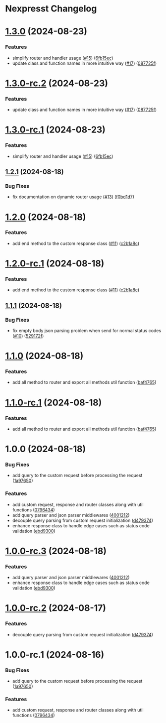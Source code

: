 # Nexpresst Changelog

# [1.3.0](https://github.com/demirtasdurmus/nexpresst/compare/v1.2.1...v1.3.0) (2024-08-23)


### Features

* simplify router and handler usage ([#15](https://github.com/demirtasdurmus/nexpresst/issues/15)) ([6fb15ec](https://github.com/demirtasdurmus/nexpresst/commit/6fb15ec586f1aa0786422bff85168119b001c887))
* update class and function names in more intuitive way ([#17](https://github.com/demirtasdurmus/nexpresst/issues/17)) ([087725f](https://github.com/demirtasdurmus/nexpresst/commit/087725fe1d53ca84a6696d1664b76b32630b02cc))

# [1.3.0-rc.2](https://github.com/demirtasdurmus/nexpresst/compare/v1.3.0-rc.1...v1.3.0-rc.2) (2024-08-23)


### Features

* update class and function names in more intuitive way ([#17](https://github.com/demirtasdurmus/nexpresst/issues/17)) ([087725f](https://github.com/demirtasdurmus/nexpresst/commit/087725fe1d53ca84a6696d1664b76b32630b02cc))

# [1.3.0-rc.1](https://github.com/demirtasdurmus/nexpresst/compare/v1.2.1...v1.3.0-rc.1) (2024-08-23)


### Features

* simplify router and handler usage ([#15](https://github.com/demirtasdurmus/nexpresst/issues/15)) ([6fb15ec](https://github.com/demirtasdurmus/nexpresst/commit/6fb15ec586f1aa0786422bff85168119b001c887))

## [1.2.1](https://github.com/demirtasdurmus/nexpresst/compare/v1.2.0...v1.2.1) (2024-08-18)


### Bug Fixes

* fix documentation on dynamic router usage ([#13](https://github.com/demirtasdurmus/nexpresst/issues/13)) ([f0bd1d7](https://github.com/demirtasdurmus/nexpresst/commit/f0bd1d7544a4490ca2902253f798be2d720eed1c))

# [1.2.0](https://github.com/demirtasdurmus/nexpresst/compare/v1.1.1...v1.2.0) (2024-08-18)


### Features

* add end method to the custom response class ([#11](https://github.com/demirtasdurmus/nexpresst/issues/11)) ([c2b1a8c](https://github.com/demirtasdurmus/nexpresst/commit/c2b1a8c03e593c1aaa2bcd24869eeb79e76eea16))

# [1.2.0-rc.1](https://github.com/demirtasdurmus/nexpresst/compare/v1.1.1...v1.2.0-rc.1) (2024-08-18)


### Features

* add end method to the custom response class ([#11](https://github.com/demirtasdurmus/nexpresst/issues/11)) ([c2b1a8c](https://github.com/demirtasdurmus/nexpresst/commit/c2b1a8c03e593c1aaa2bcd24869eeb79e76eea16))

## [1.1.1](https://github.com/demirtasdurmus/nexpresst/compare/v1.1.0...v1.1.1) (2024-08-18)


### Bug Fixes

* fix empty body json parsing problem when send for normal status codes ([#10](https://github.com/demirtasdurmus/nexpresst/issues/10)) ([529172f](https://github.com/demirtasdurmus/nexpresst/commit/529172fc03b68e431c9531ccb7de7b0a631d4a4b))

# [1.1.0](https://github.com/demirtasdurmus/nexpresst/compare/v1.0.0...v1.1.0) (2024-08-18)


### Features

* add all method to router and export all methods util function ([baf4765](https://github.com/demirtasdurmus/nexpresst/commit/baf47653e230514c7f3eb84dc614914eddc4a946))

# [1.1.0-rc.1](https://github.com/demirtasdurmus/nexpresst/compare/v1.0.0...v1.1.0-rc.1) (2024-08-18)


### Features

* add all method to router and export all methods util function ([baf4765](https://github.com/demirtasdurmus/nexpresst/commit/baf47653e230514c7f3eb84dc614914eddc4a946))

# 1.0.0 (2024-08-18)


### Bug Fixes

* add query to the custom request before processing the request ([1a97650](https://github.com/demirtasdurmus/nexpresst/commit/1a976506e72d90d1cd46e0272ff988598bc470a1))


### Features

* add custom request, response and router classes along with util functions ([0796434](https://github.com/demirtasdurmus/nexpresst/commit/0796434b3d4a82d5e86e1c702844f90bf0dec6fb))
* add query parser and json parser middlewares ([4001212](https://github.com/demirtasdurmus/nexpresst/commit/40012125d8ecf230f9adc40be27b7455f6c109ff))
* decouple query parsing from custom request initialization ([d479374](https://github.com/demirtasdurmus/nexpresst/commit/d479374c7e08ef02cbda04786962cbe0606bc6bb))
* enhance response class to handle edge cases such as status code validation ([ebd9300](https://github.com/demirtasdurmus/nexpresst/commit/ebd93009039ef8d30461df1616ea129af7ecac3c))

# [1.0.0-rc.3](https://github.com/demirtasdurmus/nexpresst/compare/v1.0.0-rc.2...v1.0.0-rc.3) (2024-08-18)


### Features

* add query parser and json parser middlewares ([4001212](https://github.com/demirtasdurmus/nexpresst/commit/40012125d8ecf230f9adc40be27b7455f6c109ff))
* enhance response class to handle edge cases such as status code validation ([ebd9300](https://github.com/demirtasdurmus/nexpresst/commit/ebd93009039ef8d30461df1616ea129af7ecac3c))

# [1.0.0-rc.2](https://github.com/demirtasdurmus/nexpresst/compare/v1.0.0-rc.1...v1.0.0-rc.2) (2024-08-17)


### Features

* decouple query parsing from custom request initialization ([d479374](https://github.com/demirtasdurmus/nexpresst/commit/d479374c7e08ef02cbda04786962cbe0606bc6bb))

# 1.0.0-rc.1 (2024-08-16)


### Bug Fixes

* add query to the custom request before processing the request ([1a97650](https://github.com/demirtasdurmus/nexpresst/commit/1a976506e72d90d1cd46e0272ff988598bc470a1))


### Features

* add custom request, response and router classes along with util functions ([0796434](https://github.com/demirtasdurmus/nexpresst/commit/0796434b3d4a82d5e86e1c702844f90bf0dec6fb))
